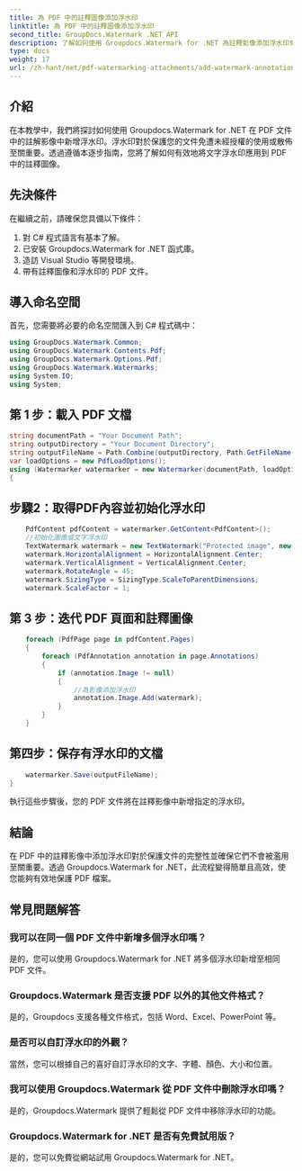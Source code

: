 ```yaml
---
title: 為 PDF 中的註釋圖像添加浮水印
linktitle: 為 PDF 中的註釋圖像添加浮水印
second_title: GroupDocs.Watermark .NET API
description: 了解如何使用 Groupdocs.Watermark for .NET 為註釋影像添加浮水印來保護您的 PDF 文件。
type: docs
weight: 17
url: /zh-hant/net/pdf-watermarking-attachments/add-watermark-annotation-images-pdf/
---
```

## 介紹
在本教學中，我們將探討如何使用 Groupdocs.Watermark for .NET 在 PDF 文件中的註解影像中新增浮水印。浮水印對於保護您的文件免遭未經授權的使用或散佈至關重要。透過遵循本逐步指南，您將了解如何有效地將文字浮水印應用到 PDF 中的註釋圖像。
## 先決條件
在繼續之前，請確保您具備以下條件：
1. 對 C# 程式語言有基本了解。
2. 已安裝 Groupdocs.Watermark for .NET 函式庫。
3. 造訪 Visual Studio 等開發環境。
4. 帶有註釋圖像和浮水印的 PDF 文件。

## 導入命名空間
首先，您需要將必要的命名空間匯入到 C# 程式碼中：
```csharp
using GroupDocs.Watermark.Common;
using GroupDocs.Watermark.Contents.Pdf;
using GroupDocs.Watermark.Options.Pdf;
using GroupDocs.Watermark.Watermarks;
using System.IO;
using System;
```
## 第 1 步：載入 PDF 文檔
```csharp
string documentPath = "Your Document Path";
string outputDirectory = "Your Document Directory";
string outputFileName = Path.Combine(outputDirectory, Path.GetFileName(documentPath));
var loadOptions = new PdfLoadOptions();
using (Watermarker watermarker = new Watermarker(documentPath, loadOptions))
{
```
## 步驟2：取得PDF內容並初始化浮水印
```csharp
    PdfContent pdfContent = watermarker.GetContent<PdfContent>();
    //初始化圖像或文字浮水印
    TextWatermark watermark = new TextWatermark("Protected image", new Font("Arial", 8));
    watermark.HorizontalAlignment = HorizontalAlignment.Center;
    watermark.VerticalAlignment = VerticalAlignment.Center;
    watermark.RotateAngle = 45;
    watermark.SizingType = SizingType.ScaleToParentDimensions;
    watermark.ScaleFactor = 1;
```
## 第 3 步：迭代 PDF 頁面和註釋圖像
```csharp
    foreach (PdfPage page in pdfContent.Pages)
    {
        foreach (PdfAnnotation annotation in page.Annotations)
        {
            if (annotation.Image != null)
            {
                //為影像添加浮水印
                annotation.Image.Add(watermark);
            }
        }
    }
```
## 第四步：保存有浮水印的文檔
```csharp
    watermarker.Save(outputFileName);
}
```
執行這些步驟後，您的 PDF 文件將在註釋影像中新增指定的浮水印。

## 結論
在 PDF 中的註釋影像中添加浮水印對於保護文件的完整性並確保它們不會被濫用至關重要。透過 Groupdocs.Watermark for .NET，此流程變得簡單且高效，使您能夠有效地保護 PDF 檔案。
## 常見問題解答
### 我可以在同一個 PDF 文件中新增多個浮水印嗎？
是的，您可以使用 Groupdocs.Watermark for .NET 將多個浮水印新增至相同 PDF 文件。
### Groupdocs.Watermark 是否支援 PDF 以外的其他文件格式？
是的，Groupdocs 支援各種文件格式，包括 Word、Excel、PowerPoint 等。
### 是否可以自訂浮水印的外觀？
當然，您可以根據自己的喜好自訂浮水印的文字、字體、顏色、大小和位置。
### 我可以使用 Groupdocs.Watermark 從 PDF 文件中刪除浮水印嗎？
是的，Groupdocs.Watermark 提供了輕鬆從 PDF 文件中移除浮水印的功能。
### Groupdocs.Watermark for .NET 是否有免費試用版？
是的，您可以免費從網站試用 Groupdocs.Watermark for .NET。